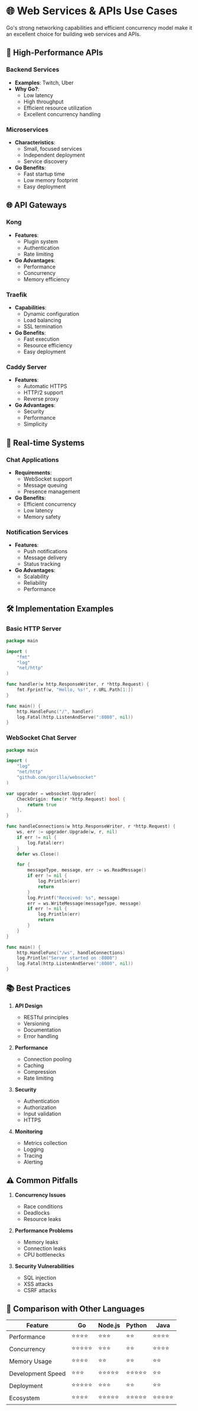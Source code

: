 # 🌐 Web Services & APIs Use Cases

Go's strong networking capabilities and efficient concurrency model make it an excellent choice for building web services and APIs.

## 🚀 High-Performance APIs

### Backend Services
- **Examples**: Twitch, Uber
- **Why Go?**:
  - Low latency
  - High throughput
  - Efficient resource utilization
  - Excellent concurrency handling

### Microservices
- **Characteristics**:
  - Small, focused services
  - Independent deployment
  - Service discovery
- **Go Benefits**:
  - Fast startup time
  - Low memory footprint
  - Easy deployment

## 🌐 API Gateways

### Kong
- **Features**:
  - Plugin system
  - Authentication
  - Rate limiting
- **Go Advantages**:
  - Performance
  - Concurrency
  - Memory efficiency

### Traefik
- **Capabilities**:
  - Dynamic configuration
  - Load balancing
  - SSL termination
- **Go Benefits**:
  - Fast execution
  - Resource efficiency
  - Easy deployment

### Caddy Server
- **Features**:
  - Automatic HTTPS
  - HTTP/2 support
  - Reverse proxy
- **Go Advantages**:
  - Security
  - Performance
  - Simplicity

## 💬 Real-time Systems

### Chat Applications
- **Requirements**:
  - WebSocket support
  - Message queuing
  - Presence management
- **Go Benefits**:
  - Efficient concurrency
  - Low latency
  - Memory safety

### Notification Services
- **Features**:
  - Push notifications
  - Message delivery
  - Status tracking
- **Go Advantages**:
  - Scalability
  - Reliability
  - Performance

## 🛠️ Implementation Examples

### Basic HTTP Server
```go
package main

import (
    "fmt"
    "log"
    "net/http"
)

func handler(w http.ResponseWriter, r *http.Request) {
    fmt.Fprintf(w, "Hello, %s!", r.URL.Path[1:])
}

func main() {
    http.HandleFunc("/", handler)
    log.Fatal(http.ListenAndServe(":8080", nil))
}
```

### WebSocket Chat Server
```go
package main

import (
    "log"
    "net/http"
    "github.com/gorilla/websocket"
)

var upgrader = websocket.Upgrader{
    CheckOrigin: func(r *http.Request) bool {
        return true
    },
}

func handleConnections(w http.ResponseWriter, r *http.Request) {
    ws, err := upgrader.Upgrade(w, r, nil)
    if err != nil {
        log.Fatal(err)
    }
    defer ws.Close()

    for {
        messageType, message, err := ws.ReadMessage()
        if err != nil {
            log.Println(err)
            return
        }
        log.Printf("Received: %s", message)
        err = ws.WriteMessage(messageType, message)
        if err != nil {
            log.Println(err)
            return
        }
    }
}

func main() {
    http.HandleFunc("/ws", handleConnections)
    log.Println("Server started on :8080")
    log.Fatal(http.ListenAndServe(":8080", nil))
}
```

## 📚 Best Practices

1. **API Design**
   - RESTful principles
   - Versioning
   - Documentation
   - Error handling

2. **Performance**
   - Connection pooling
   - Caching
   - Compression
   - Rate limiting

3. **Security**
   - Authentication
   - Authorization
   - Input validation
   - HTTPS

4. **Monitoring**
   - Metrics collection
   - Logging
   - Tracing
   - Alerting

## ⚠️ Common Pitfalls

1. **Concurrency Issues**
   - Race conditions
   - Deadlocks
   - Resource leaks

2. **Performance Problems**
   - Memory leaks
   - Connection leaks
   - CPU bottlenecks

3. **Security Vulnerabilities**
   - SQL injection
   - XSS attacks
   - CSRF attacks

## 🔄 Comparison with Other Languages

| Feature | Go | Node.js | Python | Java |
|---------|----|---------|--------|------|
| Performance | ⭐⭐⭐⭐ | ⭐⭐⭐ | ⭐⭐ | ⭐⭐⭐⭐ |
| Concurrency | ⭐⭐⭐⭐⭐ | ⭐⭐⭐ | ⭐⭐ | ⭐⭐⭐⭐ |
| Memory Usage | ⭐⭐⭐⭐ | ⭐⭐ | ⭐⭐ | ⭐⭐ |
| Development Speed | ⭐⭐⭐ | ⭐⭐⭐⭐⭐ | ⭐⭐⭐⭐⭐ | ⭐⭐ |
| Deployment | ⭐⭐⭐⭐⭐ | ⭐⭐⭐ | ⭐⭐ | ⭐⭐ |
| Ecosystem | ⭐⭐⭐⭐ | ⭐⭐⭐⭐⭐ | ⭐⭐⭐⭐⭐ | ⭐⭐⭐⭐⭐ | 